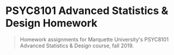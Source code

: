 # PSYC8101 Advanced Statistics & Design Homework

> Homework assignments for Marquette University's PSYC8101 Advanced Statistics & Design course, fall 2019. 